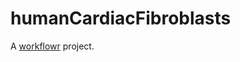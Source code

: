 # humanCardiacFibroblasts

A [workflowr][] project.

[workflowr]: https://github.com/jdblischak/workflowr

